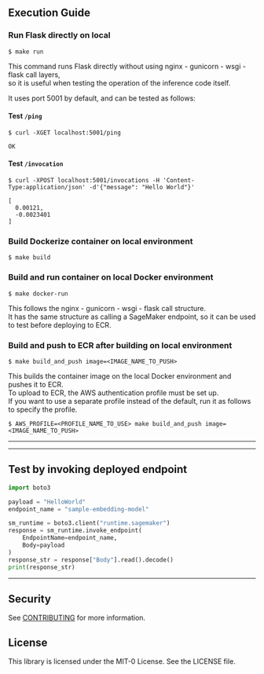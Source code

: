 ## Execution Guide
### Run Flask directly on local
```shell
$ make run
```
This command runs Flask directly without using nginx - gunicorn - wsgi - flask call layers, \
so it is useful when testing the operation of the inference code itself.

It uses port 5001 by default, and can be tested as follows:

#### Test `/ping`
```shell
$ curl -XGET localhost:5001/ping

OK 
```

#### Test `/invocation`
```shell
$ curl -XPOST localhost:5001/invocations -H 'Content-Type:application/json' -d'{"message": "Hello World"}'

[
  0.00121,
  -0.0023401
]
```

### Build Dockerize container on local environment
```shell
$ make build 
```

### Build and run container on local Docker environment
````shell
$ make docker-run 
````
This follows the nginx - gunicorn - wsgi - flask call structure. \
It has the same structure as calling a SageMaker endpoint, so it can be used to test before deploying to ECR.

### Build and push to ECR after building on local environment
```shell
$ make build_and_push image=<IMAGE_NAME_TO_PUSH>
```
This builds the container image on the local Docker environment and pushes it to ECR. \
To upload to ECR, the AWS authentication profile must be set up. \
If you want to use a separate profile instead of the default, run it as follows to specify the profile.

```shell
$ AWS_PROFILE=<PROFILE_NAME_TO_USE> make build_and_push image=<IMAGE_NAME_TO_PUSH>
```

---

---

## Test by invoking deployed endpoint
```python
import boto3

payload = "HelloWorld"
endpoint_name = "sample-embedding-model"

sm_runtime = boto3.client("runtime.sagemaker")
response = sm_runtime.invoke_endpoint(
    EndpointName=endpoint_name,
    Body=payload
)
response_str = response["Body"].read().decode()
print(response_str)
```

---


## Security

See [CONTRIBUTING](CONTRIBUTING.md#security-issue-notifications) for more information.

## License

This library is licensed under the MIT-0 License. See the LICENSE file.

